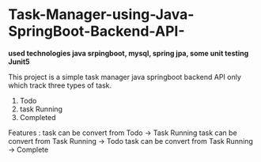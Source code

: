 # Task-Manager-using-Java-SpringBoot-Backend-API-

**used technologies java srpingboot, mysql, spring jpa, some unit testing Junit5**


This project is a simple task manager java springboot backend API only 
which track three types of task.

1. Todo
2. task Running
3. Completed

Features : 
task can be convert from Todo -> Task Running
task can be convert from Task Running -> Todo
task can be convert from Task Running -> Complete



